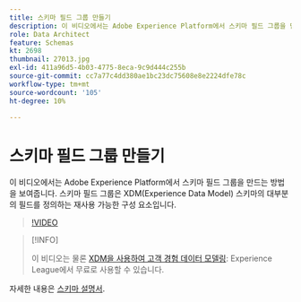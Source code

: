 ```yaml
---
title: 스키마 필드 그룹 만들기
description: 이 비디오에서는 Adobe Experience Platform에서 스키마 필드 그룹을 만드는 방법을 보여줍니다. 스키마 필드 그룹은 XDM(Experience Data Model) 스키마의 대부분의 필드를 정의하는 재사용 가능한 구성 요소입니다.
role: Data Architect
feature: Schemas
kt: 2698
thumbnail: 27013.jpg
exl-id: 411a96d5-4b03-4775-8eca-9c9d444c255b
source-git-commit: cc7a77c4dd380ae1bc23dc75608e8e2224dfe78c
workflow-type: tm+mt
source-wordcount: '105'
ht-degree: 10%

---
```


# 스키마 필드 그룹 만들기

이 비디오에서는 Adobe Experience Platform에서 스키마 필드 그룹을 만드는 방법을 보여줍니다. 스키마 필드 그룹은 XDM(Experience Data Model) 스키마의 대부분의 필드를 정의하는 재사용 가능한 구성 요소입니다.

>[!VIDEO](https://video.tv.adobe.com/v/27013?quality=12&learn=on)

>[!INFO]
>
> 이 비디오는 물론 [XDM을 사용하여 고객 경험 데이터 모델링](https://experienceleague.adobe.com/?recommended=ExperiencePlatform-D-1-2021.1.xdm): Experience League에서 무료로 사용할 수 있습니다.

자세한 내용은 [스키마 설명서](https://experienceleague.adobe.com/docs/experience-platform/xdm/home.html?lang=ko-KR).